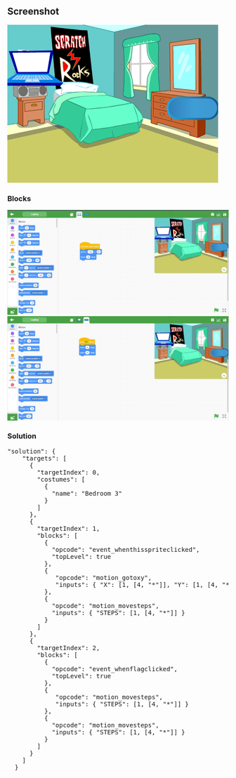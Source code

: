 <h2>Screenshot</h2>
<img src="./ProjectSnap.png" />
<h3>Blocks</h3>
<img src="./Laptop.jpg" />
<img src="./Laptop1.jpg" />

<h3>Solution</h3>
<pre>
"solution": {
    "targets": [
      {
        "targetIndex": 0,
        "costumes": [
          {
            "name": "Bedroom 3"
          }
        ]
      },
      {
        "targetIndex": 1,
        "blocks": [
          {
            "opcode": "event_whenthisspriteclicked",
            "topLevel": true
          },
          {
             "opcode": "motion_gotoxy",
             "inputs": { "X": [1, [4, "*"]], "Y": [1, [4, "*"]] }
          },
          {
            "opcode": "motion_movesteps",
            "inputs": { "STEPS": [1, [4, "*"]] }
          }
        ]
      },
      {
        "targetIndex": 2,
        "blocks": [
          {
            "opcode": "event_whenflagclicked",
            "topLevel": true
          },
          {
             "opcode": "motion_movesteps",
             "inputs": { "STEPS": [1, [4, "*"]] }
          },
          {
            "opcode": "motion_movesteps",
            "inputs": { "STEPS": [1, [4, "*"]] }
          }
        ]
      }
    ]
  }
</pre>